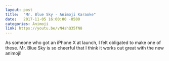 ```yaml
---
layout: post
title:  "Mr. Blue Sky - Animoji Karaoke"
date:   2017-11-05 16:00:00 -0500
categories: Animoji
link: https://youtu.be/vN4shQ35fN8
---
```


As someone who got an iPhone X at launch, I felt obligated to make one of these. Mr. Blue Sky is so cheerful that I think it works out great with the new animoji!